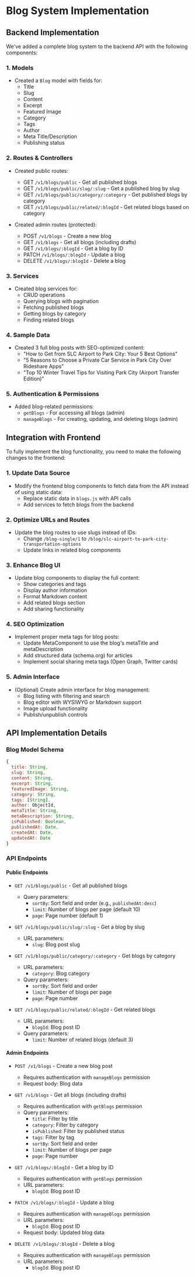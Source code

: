 # Blog System Implementation

## Backend Implementation

We've added a complete blog system to the backend API with the following components:

### 1. Models
- Created a `Blog` model with fields for:
  - Title
  - Slug
  - Content
  - Excerpt
  - Featured Image
  - Category
  - Tags
  - Author
  - Meta Title/Description
  - Publishing status

### 2. Routes & Controllers
- Created public routes:
  - GET `/v1/blogs/public` - Get all published blogs
  - GET `/v1/blogs/public/slug/:slug` - Get a published blog by slug
  - GET `/v1/blogs/public/category/:category` - Get published blogs by category
  - GET `/v1/blogs/public/related/:blogId` - Get related blogs based on category

- Created admin routes (protected):
  - POST `/v1/blogs` - Create a new blog
  - GET `/v1/blogs` - Get all blogs (including drafts)
  - GET `/v1/blogs/:blogId` - Get a blog by ID
  - PATCH `/v1/blogs/:blogId` - Update a blog
  - DELETE `/v1/blogs/:blogId` - Delete a blog

### 3. Services
- Created blog services for:
  - CRUD operations
  - Querying blogs with pagination
  - Fetching published blogs
  - Getting blogs by category
  - Finding related blogs

### 4. Sample Data
- Created 3 full blog posts with SEO-optimized content:
  - "How to Get from SLC Airport to Park City: Your 5 Best Options"
  - "5 Reasons to Choose a Private Car Service in Park City Over Rideshare Apps"
  - "Top 10 Winter Travel Tips for Visiting Park City (Airport Transfer Edition)"

### 5. Authentication & Permissions
- Added blog-related permissions:
  - `getBlogs` - For accessing all blogs (admin)
  - `manageBlogs` - For creating, updating, and deleting blogs (admin)

## Integration with Frontend

To fully implement the blog functionality, you need to make the following changes to the frontend:

### 1. Update Data Source
- Modify the frontend blog components to fetch data from the API instead of using static data:
  - Replace static data in `blogs.js` with API calls
  - Add services to fetch blogs from the backend

### 2. Optimize URLs and Routes
- Update the blog routes to use slugs instead of IDs:
  - Change `/blog-single/1` to `/blog/slc-airport-to-park-city-transportation-options`
  - Update links in related blog components

### 3. Enhance Blog UI
- Update blog components to display the full content:
  - Show categories and tags
  - Display author information
  - Format Markdown content
  - Add related blogs section
  - Add sharing functionality

### 4. SEO Optimization
- Implement proper meta tags for blog posts:
  - Update MetaComponent to use the blog's metaTitle and metaDescription
  - Add structured data (schema.org) for articles
  - Implement social sharing meta tags (Open Graph, Twitter cards)

### 5. Admin Interface
- (Optional) Create admin interface for blog management:
  - Blog listing with filtering and search
  - Blog editor with WYSIWYG or Markdown support
  - Image upload functionality
  - Publish/unpublish controls

## API Implementation Details

### Blog Model Schema
```javascript
{
  title: String,
  slug: String,
  content: String,
  excerpt: String,
  featuredImage: String,
  category: String,
  tags: [String],
  author: ObjectId,
  metaTitle: String,
  metaDescription: String,
  isPublished: Boolean,
  publishedAt: Date,
  createdAt: Date,
  updatedAt: Date
}
```

### API Endpoints

#### Public Endpoints

- `GET /v1/blogs/public` - Get all published blogs
  - Query parameters:
    - `sortBy`: Sort field and order (e.g., `publishedAt:desc`)
    - `limit`: Number of blogs per page (default 10)
    - `page`: Page number (default 1)

- `GET /v1/blogs/public/slug/:slug` - Get a blog by slug
  - URL parameters:
    - `slug`: Blog post slug

- `GET /v1/blogs/public/category/:category` - Get blogs by category
  - URL parameters:
    - `category`: Blog category
  - Query parameters:
    - `sortBy`: Sort field and order
    - `limit`: Number of blogs per page
    - `page`: Page number

- `GET /v1/blogs/public/related/:blogId` - Get related blogs
  - URL parameters:
    - `blogId`: Blog post ID
  - Query parameters:
    - `limit`: Number of related blogs (default 3)

#### Admin Endpoints

- `POST /v1/blogs` - Create a new blog post
  - Requires authentication with `manageBlogs` permission
  - Request body: Blog data

- `GET /v1/blogs` - Get all blogs (including drafts)
  - Requires authentication with `getBlogs` permission
  - Query parameters:
    - `title`: Filter by title
    - `category`: Filter by category
    - `isPublished`: Filter by published status
    - `tags`: Filter by tag
    - `sortBy`: Sort field and order
    - `limit`: Number of blogs per page
    - `page`: Page number

- `GET /v1/blogs/:blogId` - Get a blog by ID
  - Requires authentication with `getBlogs` permission
  - URL parameters:
    - `blogId`: Blog post ID

- `PATCH /v1/blogs/:blogId` - Update a blog
  - Requires authentication with `manageBlogs` permission
  - URL parameters:
    - `blogId`: Blog post ID
  - Request body: Updated blog data

- `DELETE /v1/blogs/:blogId` - Delete a blog
  - Requires authentication with `manageBlogs` permission
  - URL parameters:
    - `blogId`: Blog post ID
